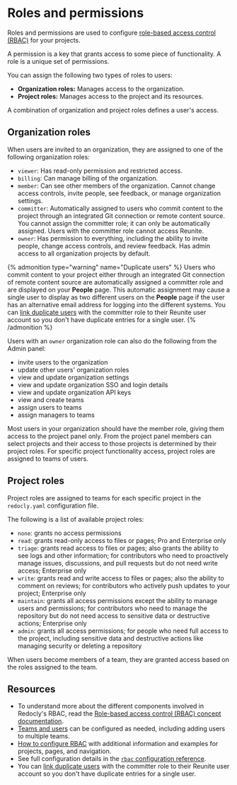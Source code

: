 # Roles and permissions

Roles and permissions are used to configure [role-based access control (RBAC)](./rbac.md) for your projects.

A permission is a key that grants access to some piece of functionality.
A role is a unique set of permissions.

You can assign the following two types of roles to users:

- **Organization roles:** Manages access to the organization.
- **Project roles:** Manages access to the project and its resources.

A combination of organization and project roles defines a user's access.

## Organization roles

When users are invited to an organization, they are assigned to one of the following organization roles:

- `viewer`: Has read-only permission and restricted access.
- `billing`: Can manage billing of the organization.
- `member`: Can see other members of the organization. Cannot change access controls, invite people, see feedback, or manage organization settings.
- `committer`: Automatically assigned to users who commit content to the project through an integrated Git connection or remote content source.
  You cannot assign the committer role; it can only be automatically assigned.
  Users with the committer role cannot access Reunite.
- `owner`: Has permission to everything, including the ability to invite people, change access controls, and review feedback. Has admin access to all organization projects by default.

{% admonition type="warning" name="Duplicate users" %}
Users who commit content to your project either through an integrated Git connection of remote content source are automatically assigned a committer role and are displayed on your **People** page.
This automatic assignment may cause a single user to display as two different users on the **People** page if the user has an alternative email address for logging into the different systems.
You can [link duplicate users](../reunite/organization/manage-people.md#link-duplicate-users) with the committer role to their Reunite user account so you don't have duplicate entries for a single user.
{% /admonition %}

Users with an `owner` organization role can also do the following from the Admin panel:

- invite users to the organization
- update other users' organization roles
- view and update organization settings
- view and update organization SSO and login details
- view and update organization API keys
- view and create teams
- assign users to teams
- assign managers to teams

Most users in your organization should have the member role, giving them access to the project panel only.
From the project panel members can select projects and their access to those projects is determined by their project roles.
For specific project functionality access, project roles are assigned to teams of users.

## Project roles

Project roles are assigned to teams for each specific project in the `redocly.yaml` configuration file.

The following is a list of available project roles:

- `none`: grants no access permissions
- `read`: grants read-only access to files or pages; Pro and Enterprise only
- `triage`: grants read access to files or pages; also grants the ability to see logs and other information; for contributors who need to proactively manage issues, discussions, and pull requests but do not need write access; Enterprise only
- `write`: grants read and write access to files or pages; also the ability to comment on reviews; for contributors who actively push updates to your project; Enterprise only
- `maintain`: grants all access permissions except the ability to manage users and permissions; for contributors who need to manage the repository but do not need access to sensitive data or destructive actions; Enterprise only
- `admin`: grants all access permissions; for people who need full access to the project, including sensitive data and destructive actions like managing security or deleting a repository

When users become members of a team, they are granted access based on the roles assigned to the team.

## Resources

- To understand more about the different components involved in Redocly's RBAC, read the [Role-based access control (RBAC) concept documentation](./rbac.md).
- [Teams and users](../reunite/organization/teams.md) can be configured as needed, including adding users to multiple teams.
- [How to configure RBAC](./index.md) with additional information and examples for projects, pages, and navigation.
- See full configuration details in the [`rbac` configuration reference](../config/rbac.md).
- You can [link duplicate users](../reunite/organization/manage-people.md#link-duplicate-users) with the committer role to their Reunite user account so you don't have duplicate entries for a single user.
